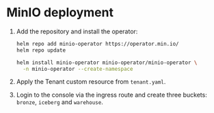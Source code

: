 # MinIO deployment

1. Add the repository and install the operator:

   ```bash
   helm repo add minio-operator https://operator.min.io/
   helm repo update
   
   helm install minio-operator minio-operator/minio-operator \
     -n minio-operator --create-namespace
   ```

2. Apply the Tenant custom resource from `tenant.yaml`.
3. Login to the console via the ingress route and create three buckets:
   `bronze`, `iceberg` and `warehouse`.
